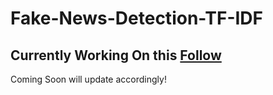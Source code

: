 # Fake-News-Detection-TF-IDF
## Currently Working On this [Follow](https://twitter.com/aadicodes)

Coming Soon
will update accordingly!
